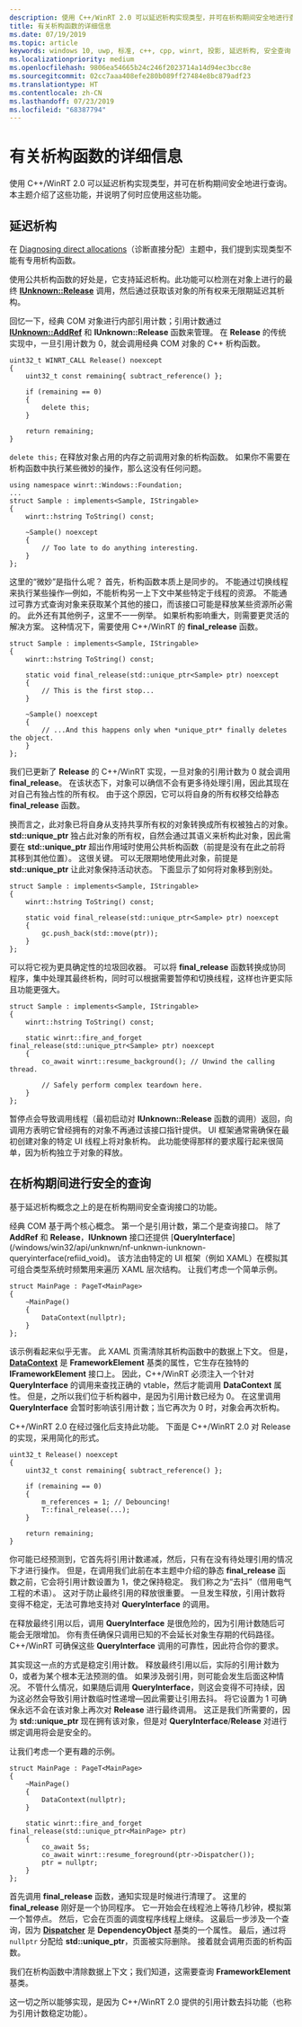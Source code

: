 ```yaml
---
description: 使用 C++/WinRT 2.0 可以延迟析构实现类型，并可在析构期间安全地进行查询。 本主题介绍了这些功能，并说明了何时应使用这些功能。
title: 有关析构函数的详细信息
ms.date: 07/19/2019
ms.topic: article
keywords: windows 10, uwp, 标准, c++, cpp, winrt, 投影, 延迟析构, 安全查询
ms.localizationpriority: medium
ms.openlocfilehash: 9806ea54665b24c246f2023714a14d94ec3bcc8e
ms.sourcegitcommit: 02cc7aaa408efe280b089ff27484e8bc879adf23
ms.translationtype: HT
ms.contentlocale: zh-CN
ms.lasthandoff: 07/23/2019
ms.locfileid: "68387794"
---
```

# <a name="details-about-destructors"></a>有关析构函数的详细信息

使用 C++/WinRT 2.0 可以延迟析构实现类型，并可在析构期间安全地进行查询。 本主题介绍了这些功能，并说明了何时应使用这些功能。

## <a name="deferred-destruction"></a>延迟析构

在 [Diagnosing direct allocations](/windows/uwp/cpp-and-winrt-apis/diag-direct-alloc)（诊断直接分配）主题中，我们提到实现类型不能有专用析构函数。

使用公共析构函数的好处是，它支持延迟析构。此功能可以检测在对象上进行的最终 [**IUnknown::Release**](/windows/win32/api/unknwn/nf-unknwn-iunknown-release) 调用，然后通过获取该对象的所有权来无限期延迟其析构。

回忆一下，经典 COM 对象进行内部引用计数；引用计数通过 [**IUnknown::AddRef**](/windows/win32/api/unknwn/nf-unknwn-iunknown-addref) 和 **IUnknown::Release** 函数来管理。 在 **Release** 的传统实现中，一旦引用计数为 0，就会调用经典 COM 对象的 C++ 析构函数。

```cppwinrt
uint32_t WINRT_CALL Release() noexcept
{
    uint32_t const remaining{ subtract_reference() };
 
    if (remaining == 0)
    {
        delete this;
    }
 
    return remaining;
}
```

`delete this;` 在释放对象占用的内存之前调用对象的析构函数。 如果你不需要在析构函数中执行某些微妙的操作，那么这没有任何问题。

```cppwinrt
using namespace winrt::Windows::Foundation;
... 
struct Sample : implements<Sample, IStringable>
{
    winrt::hstring ToString() const;
 
    ~Sample() noexcept
    {
        // Too late to do anything interesting.
    }
};
```

这里的“微妙”是指什么呢？  首先，析构函数本质上是同步的。 不能通过切换线程来执行某些操作&mdash;例如，不能析构另一上下文中某些特定于线程的资源。 不能通过可靠方式查询对象来获取某个其他的接口，而该接口可能是释放某些资源所必需的。 此外还有其他例子，这里不一一例举。 如果析构影响重大，则需要更灵活的解决方案。 这种情况下，需要使用 C++/WinRT 的 **final_release** 函数。

```cppwinrt
struct Sample : implements<Sample, IStringable>
{
    winrt::hstring ToString() const;
 
    static void final_release(std::unique_ptr<Sample> ptr) noexcept
    {
        // This is the first stop...
    }
 
    ~Sample() noexcept
    {
        // ...And this happens only when *unique_ptr* finally deletes the object.
    }
};
```

我们已更新了 **Release** 的 C++/WinRT 实现，一旦对象的引用计数为 0 就会调用 **final_release**。 在该状态下，对象可以确信不会有更多待处理引用，因此其现在对自己有独占性的所有权。 由于这个原因，它可以将自身的所有权移交给静态 **final_release** 函数。

换而言之，此对象已将自身从支持共享所有权的对象转换成所有权被独占的对象。 **std::unique_ptr** 独占此对象的所有权，自然会通过其语义来析构此对象，因此需要在 **std::unique_ptr** 超出作用域时使用公共析构函数（前提是没有在此之前将其移到其他位置）。 这很关键。 可以无限期地使用此对象，前提是 **std::unique_ptr** 让此对象保持活动状态。 下面显示了如何将对象移到别处。

```cppwinrt
struct Sample : implements<Sample, IStringable>
{
    winrt::hstring ToString() const;
 
    static void final_release(std::unique_ptr<Sample> ptr) noexcept
    {
        gc.push_back(std::move(ptr));
    }
};
```

可以将它视为更具确定性的垃圾回收器。 可以将 **final_release** 函数转换成协同程序，集中处理其最终析构，同时可以根据需要暂停和切换线程，这样也许更实际且功能更强大。

```cppwinrt
struct Sample : implements<Sample, IStringable>
{
    winrt::hstring ToString() const;
 
    static winrt::fire_and_forget final_release(std::unique_ptr<Sample> ptr) noexcept
    {
        co_await winrt::resume_background(); // Unwind the calling thread.
 
        // Safely perform complex teardown here.
    }
};
```

暂停点会导致调用线程（最初启动对 **IUnknown::Release** 函数的调用）返回，向调用方表明它曾经拥有的对象不再通过该接口指针提供。 UI 框架通常需确保在最初创建对象的特定 UI 线程上将对象析构。 此功能使得那样的要求履行起来很简单，因为析构独立于对象的释放。

## <a name="safe-queries-during-destruction"></a>在析构期间进行安全的查询

基于延迟析构概念之上的是在析构期间安全查询接口的功能。

经典 COM 基于两个核心概念。 第一个是引用计数，第二个是查询接口。 除了 **AddRef** 和 **Release**，**IUnknown** 接口还提供 [**QueryInterface**](/windows/win32/api/unknwn/nf-unknwn-iunknown-queryinterface(refiid_void)。 该方法由特定的 UI 框架（例如 XAML）在模拟其可组合类型系统时频繁用来遍历 XAML 层次结构。 让我们考虑一个简单示例。

```cppwinrt
struct MainPage : PageT<MainPage>
{
    ~MainPage()
    {
        DataContext(nullptr);
    }
};
```

该示例看起来似乎无害。  此 XAML 页需清除其析构函数中的数据上下文。 但是，[**DataContext**](/uwp/api/windows.ui.xaml.frameworkelement.datacontext) 是 **FrameworkElement** 基类的属性，它生存在独特的 **IFrameworkElement** 接口上。 因此，C++/WinRT 必须注入一个针对 **QueryInterface** 的调用来查找正确的 vtable，然后才能调用 **DataContext** 属性。 但是，之所以我们位于析构器中，是因为引用计数已经为 0。 在这里调用 **QueryInterface** 会暂时影响该引用计数；当它再次为 0 时，对象会再次析构。

C++/WinRT 2.0 在经过强化后支持此功能。 下面是 C++/WinRT 2.0 对 Release 的实现，采用简化的形式。

```cppwinrt
uint32_t Release() noexcept
{
    uint32_t const remaining{ subtract_reference() };
 
    if (remaining == 0)
    {
        m_references = 1; // Debouncing!
        T::final_release(...);
    }
 
    return remaining;
}
```

你可能已经预测到，它首先将引用计数递减，然后，只有在没有待处理引用的情况下才进行操作。 但是，在调用我们此前在本主题中介绍的静态 **final_release** 函数之前，它会将引用计数设置为 1，使之保持稳定。 我们称之为“去抖”（借用电气工程的术语）。  这对于防止最终引用的释放很重要。 一旦发生释放，引用计数将变得不稳定，无法可靠地支持对 **QueryInterface** 的调用。

在释放最终引用以后，调用 **QueryInterface** 是很危险的，因为引用计数随后可能会无限增加。 你有责任确保只调用已知的不会延长对象生存期的代码路径。 C++/WinRT 可确保这些 **QueryInterface** 调用的可靠性，因此符合你的要求。

其实现这一点的方式是稳定引用计数。 释放最终引用以后，实际的引用计数为 0，或者为某个根本无法预测的值。 如果涉及弱引用，则可能会发生后面这种情况。 不管什么情况，如果随后调用 **QueryInterface**，则这会变得不可持续，因为这必然会导致引用计数临时性递增&mdash;因此需要让引用去抖。 将它设置为 1 可确保永远不会在该对象上再次对 **Release** 进行最终调用。 这正是我们所需要的，因为 **std::unique_ptr** 现在拥有该对象，但是对 **QueryInterface**/**Release** 对进行绑定调用将会是安全的。

让我们考虑一个更有趣的示例。

```cppwinrt
struct MainPage : PageT<MainPage>
{
    ~MainPage()
    {
        DataContext(nullptr);
    }

    static winrt::fire_and_forget final_release(std::unique_ptr<MainPage> ptr)
    {
        co_await 5s;
        co_await winrt::resume_foreground(ptr->Dispatcher());
        ptr = nullptr;
    }
};
```

首先调用 **final_release** 函数，通知实现是时候进行清理了。 这里的 **final_release** 刚好是一个协同程序。 它一开始会在线程池上等待几秒钟，模拟第一个暂停点。 然后，它会在页面的调度程序线程上继续。 这最后一步涉及一个查询，因为 [**Dispatcher**](/uwp/api/windows.ui.xaml.dependencyobject.dispatcher) 是 **DependencyObject** 基类的一个属性。 最后，通过将 `nullptr` 分配给 **std::unique_ptr**，页面被实际删除。 接着就会调用页面的析构函数。

我们在析构函数中清除数据上下文；我们知道，这需要查询 **FrameworkElement** 基类。

这一切之所以能够实现，是因为 C++/WinRT 2.0 提供的引用计数去抖功能（也称为引用计数稳定功能）。